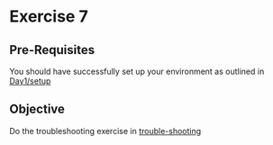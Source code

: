# Exercise 7 #

## Pre-Requisites ##

You should have successfully set up your environment as outlined in [Day1/setup](./setup.md)

## Objective ##

Do the troubleshooting exercise in [trouble-shooting](./trouble-shooting/README.md)
